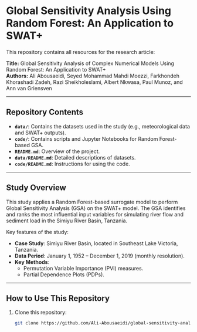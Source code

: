 # Global Sensitivity Analysis Using Random Forest: An Application to SWAT+

This repository contains all resources for the research article:

**Title:** Global Sensitivity Analysis of Complex Numerical Models Using Random Forest: An Application to SWAT+  
**Authors:** Ali Abousaeidi, Seyed Mohammad Mahdi Moezzi, Farkhondeh Khorashadi Zadeh, Razi Sheikholeslami, Albert Nkwasa, Paul Munoz, and Ann van Griensven  

---

## Repository Contents

- **`data/`**: Contains the datasets used in the study (e.g., meteorological data and SWAT+ outputs).
- **`code/`**: Contains scripts and Jupyter Notebooks for Random Forest-based GSA.
- **`README.md`**: Overview of the project.
- **`data/README.md`**: Detailed descriptions of datasets.
- **`code/README.md`**: Instructions for using the code.

---

## Study Overview

This study applies a Random Forest-based surrogate model to perform Global Sensitivity Analysis (GSA) on the SWAT+ model. The GSA identifies and ranks the most influential input variables for simulating river flow and sediment load in the Simiyu River Basin, Tanzania.

Key features of the study:
- **Case Study**: Simiyu River Basin, located in Southeast Lake Victoria, Tanzania.
- **Data Period**: January 1, 1952 – December 1, 2019 (monthly resolution).
- **Key Methods**:
  - Permutation Variable Importance (PVI) measures.
  - Partial Dependence Plots (PDPs).

---

## How to Use This Repository

1. Clone this repository:
   ```bash
   git clone https://github.com/Ali-Abousaeidi/global-sensitivity-analysis-random-forest-SWATplus.git
